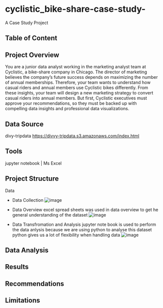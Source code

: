 # cyclistic_bike-share-case-study-
A Case Study Project 

## Table of Content 
## Project Overview 
  You are a junior data analyst working in the marketing analyst team at Cyclistic, a bike-share company in Chicago. The director of marketing believes the company’s future success depends on maximizing the number of annual memberships. Therefore, your team wants to understand how casual riders and annual members use Cyclistic bikes differently. From these insights, your team will design a new marketing strategy to convert casual riders into annual members. But first, Cyclistic executives must approve your recommendations, so they must be backed up with compelling data insights and professional data visualizations.
## Data Source
  divy-tripdata
  https://divvy-tripdata.s3.amazonaws.com/index.html
## Tools
  jupyter notebook | Ms Excel 
## Project Structure
  Data
  - Data Collection
      ![image](https://github.com/user-attachments/assets/1af92dbf-bb7e-4eb5-98ab-59d422dfdcef)

  - Data Overview
    excel spread sheets was used in data overview to get he general understanding of the dataset
    ![image](https://github.com/user-attachments/assets/57e44063-04da-4111-a306-aab84269026e)
 
  - Data Transfromation and Analysis
    jupyter note book is used to perform the data anlysis because we are using python to analyse this dataset 
    python gives us a lot of flexibility when handling data
    ![image](https://github.com/user-attachments/assets/90460f10-0d6b-412a-a79c-08149a6e742e)

## Data Analysis 
## Results 
## Recommendations 
## Limitations 
